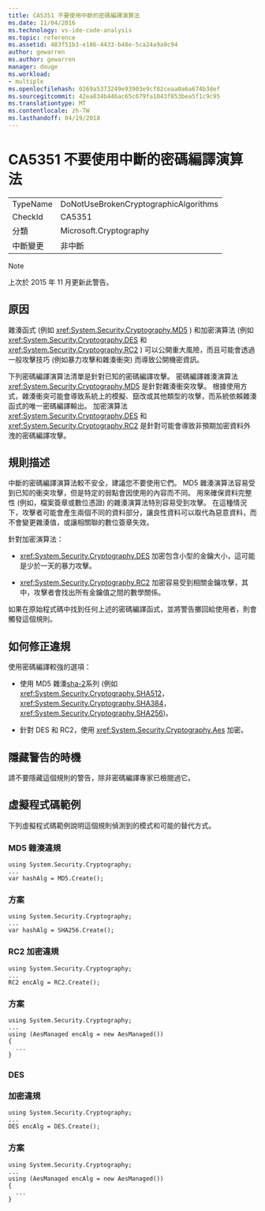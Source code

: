 ```yaml
---
title: CA5351 不要使用中斷的密碼編譯演算法
ms.date: 11/04/2016
ms.technology: vs-ide-code-analysis
ms.topic: reference
ms.assetid: 483f51b3-e186-4433-b48e-5ca24a9a9c94
author: gewarren
ms.author: gewarren
manager: douge
ms.workload:
- multiple
ms.openlocfilehash: 0269a5373249e93903e9cf82ceaa0a6a674b3def
ms.sourcegitcommit: 42ea834b446ac65c679fa1043f853bea5f1c9c95
ms.translationtype: MT
ms.contentlocale: zh-TW
ms.lasthandoff: 04/19/2018
---
```

# <a name="ca5351-do-not-use-broken-cryptographic-algorithms"></a>CA5351 不要使用中斷的密碼編譯演算法
|||
|-|-|
|TypeName|DoNotUseBrokenCryptographicAlgorithms|
|CheckId|CA5351|
|分類|Microsoft.Cryptography|
|中斷變更|非中斷|

> [!NOTE]
>  上次於 2015 年 11 月更新此警告。

## <a name="cause"></a>原因
 雜湊函式 (例如 <xref:System.Security.Cryptography.MD5> ) 和加密演算法 (例如 <xref:System.Security.Cryptography.DES> 和 <xref:System.Security.Cryptography.RC2> ) 可以公開重大風險，而且可能會透過一般攻擊技巧 (例如暴力攻擊和雜湊衝突) 而導致公開機密資訊。

 下列密碼編譯演算法清單是針對已知的密碼編譯攻擊。 密碼編譯雜湊演算法 <xref:System.Security.Cryptography.MD5> 是針對雜湊衝突攻擊。  根據使用方式，雜湊衝突可能會導致系統上的模擬、竄改或其他類型的攻擊，而系統依賴雜湊函式的唯一密碼編譯輸出。 加密演算法 <xref:System.Security.Cryptography.DES> 和 <xref:System.Security.Cryptography.RC2> 是針對可能會導致非預期加密資料外洩的密碼編譯攻擊。

## <a name="rule-description"></a>規則描述
 中斷的密碼編譯演算法較不安全，建議您不要使用它們。 MD5 雜湊演算法容易受到已知的衝突攻擊，但是特定的弱點會因使用的內容而不同。  用來確保資料完整性 (例如，檔案簽章或數位憑證) 的雜湊演算法特別容易受到攻擊。  在這種情況下，攻擊者可能會產生兩個不同的資料部分，讓良性資料可以取代為惡意資料，而不會變更雜湊值，或讓相關聯的數位簽章失效。

 針對加密演算法：

-   <xref:System.Security.Cryptography.DES> 加密包含小型的金鑰大小，這可能是少於一天的暴力攻擊。

-   <xref:System.Security.Cryptography.RC2> 加密容易受到相關金鑰攻擊，其中，攻擊者會找出所有金鑰值之間的數學關係。

 如果在原始程式碼中找到任何上述的密碼編譯函式，並將警告擲回給使用者，則會觸發這個規則。

## <a name="how-to-fix-violations"></a>如何修正違規
 使用密碼編譯較強的選項：

-   使用 MD5 雜湊[sha-2](https://msdn.microsoft.com/library/windows/desktop/aa382459.aspx)系列 (例如<xref:System.Security.Cryptography.SHA512>， <xref:System.Security.Cryptography.SHA384>， <xref:System.Security.Cryptography.SHA256>)。

-   針對 DES 和 RC2，使用 <xref:System.Security.Cryptography.Aes> 加密。

## <a name="when-to-suppress-warnings"></a>隱藏警告的時機
 請不要隱藏這個規則的警告，除非密碼編譯專家已檢閱過它。

## <a name="pseudo-code-example"></a>虛擬程式碼範例
 下列虛擬程式碼範例說明這個規則偵測到的模式和可能的替代方式。

### <a name="md5-hashing-violation"></a>MD5 雜湊違規

```
using System.Security.Cryptography;
...
var hashAlg = MD5.Create();

```

### <a name="solution"></a>方案

```
using System.Security.Cryptography;
...
var hashAlg = SHA256.Create();

```

### <a name="rc2-encryption-violation"></a>RC2 加密違規

```
using System.Security.Cryptography;
...
RC2 encAlg = RC2.Create();

```

### <a name="solution"></a>方案

```
using System.Security.Cryptography;
...
using (AesManaged encAlg = new AesManaged())
{
  ...
}
```

### <a name="des-br-br-encryption-violation"></a>DES <br /><br />加密違規

```
using System.Security.Cryptography;
...
DES encAlg = DES.Create();

```

### <a name="solution"></a>方案

```
using System.Security.Cryptography;
...
using (AesManaged encAlg = new AesManaged())
{
  ...
}
```